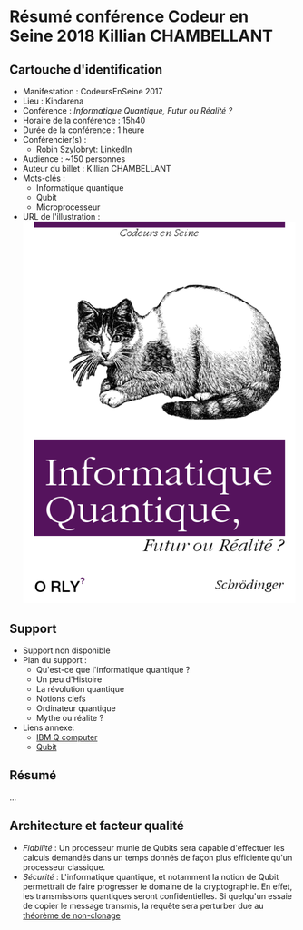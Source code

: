 # Résumé conférence Codeur en Seine 2018 Killian CHAMBELLANT

## Cartouche d'identification

 - Manifestation : CodeursEnSeine 2017
 - Lieu : Kindarena
 - Conférence : *Informatique Quantique, Futur ou Réalité ?*
 - Horaire de la conférence : 15h40
 - Durée de la conférence : 1 heure
 - Conférencier(s) :
   - Robin Szylobryt: [LinkedIn](https://www.linkedin.com/in/robin-szylobryt-02b656160/?originalSubdomain=fr)
 - Audience : ~150 personnes
 - Auteur du billet : Killian CHAMBELLANT
 - Mots-clés : 
   * Informatique quantique
   * Qubit
   * Microprocesseur
 - URL de l'illustration : ![Illustration conférence informatique quantique](cover.png)

## Support
 - Support non disponible
 - Plan du support :
   * Qu'est-ce que l'informatique quantique ?
   * Un peu d'Histoire
   * La révolution quantique
   * Notions clefs
   * Ordinateur quantique
   * Mythe ou réalite ?
 - Liens annexe:
   * [IBM Q computer](https://www.research.ibm.com/ibm-q/)
   * [Qubit](https://fr.wikipedia.org/wiki/Qubit)

## Résumé
...

## Architecture et facteur qualité
 * *Fiabilité* : Un processeur munie de Qubits sera capable d'effectuer les calculs demandés dans un temps donnés de façon plus efficiente qu'un processeur classique.
 * *Sécurité* : L'informatique quantique, et notamment la notion de Qubit permettrait de faire progresser le domaine de la cryptographie. En effet, les transmissions quantiques seront confidentielles. Si quelqu'un essaie de copier le message transmis, la requête sera perturber due au [théorème de non-clonage](https://fr.wikipedia.org/wiki/Th%C3%A9or%C3%A8me_de_non_clonage)
